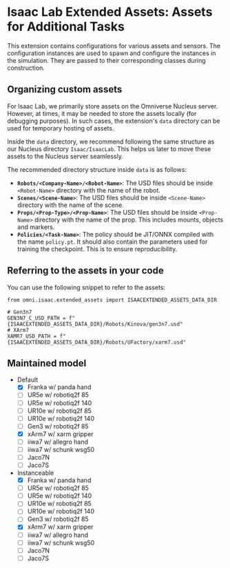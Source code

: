 # Isaac Lab Extended Assets: Assets for Additional Tasks

This extension contains configurations for various assets and sensors. The configuration instances are
used to spawn and configure the instances in the simulation. They are passed to their corresponding
classes during construction.

## Organizing custom assets

For Isaac Lab, we primarily store assets on the Omniverse Nucleus server. However, at times, it may be
needed to store the assets locally (for debugging purposes). In such cases, the extension's `data`
directory can be used for temporary hosting of assets.

Inside the `data` directory, we recommend following the same structure as our Nucleus directory
`Isaac/IsaacLab`. This helps us later to move these assets to the Nucleus server seamlessly.

The recommended directory structure inside `data` is as follows:

* **`Robots/<Company-Name>/<Robot-Name>`**: The USD files should be inside `<Robot-Name>` directory with the name of the robot.
* **`Scenes/<Scene-Name>`**: The USD files should be inside `<Scene-Name>` directory with the name of the scene.
* **`Props/<Prop-Type>/<Prop-Name>`**: The USD files should be inside `<Prop-Name>` directory with the name of the prop. This includes mounts, objects and markers.
* **`Policies/<Task-Name>`**: The policy should be JIT/ONNX compiled with the name `policy.pt`. It should also contain the parameters used for training the checkpoint. This is to ensure reproducibility.

## Referring to the assets in your code

You can use the following snippet to refer to the assets:

```
from omni.isaac.extended_assets import ISAACEXTENDED_ASSETS_DATA_DIR

# Gen3n7
GEN3N7_C_USD_PATH = f"{ISAACEXTENDED_ASSETS_DATA_DIR}/Robots/Kinova/gen3n7.usd"
# XArm7
XAMR7_USD_PATH = f"{ISAACEXTENDED_ASSETS_DATA_DIR}/Robots/UFactory/xarm7.usd"
```

## Maintained model
- Default
  - [x] Franka w/ panda hand
  - [ ] UR5e w/ robotiq2f 85
  - [ ] UR5e w/ robotiq2f 140
  - [ ] UR10e w/ robotiq2f 85
  - [ ] UR10e w/ robotiq2f 140
  - [ ] Gen3 w/ robotiq2f 85
  - [x] xArm7 w/ xarm gripper
  - [ ] iiwa7 w/ allegro hand
  - [ ] iiwa7 w/ schunk wsg50
  - [ ] Jaco7N
  - [ ] Jaco7S
- Instanceable
  - [x] Franka w/ panda hand
  - [ ] UR5e w/ robotiq2f 85
  - [ ] UR5e w/ robotiq2f 140
  - [ ] UR10e w/ robotiq2f 85
  - [ ] UR10e w/ robotiq2f 140
  - [ ] Gen3 w/ robotiq2f 85
  - [x] xArm7 w/ xarm gripper
  - [ ] iiwa7 w/ allegro hand
  - [ ] iiwa7 w/ schunk wsg50
  - [ ] Jaco7N
  - [ ] Jaco7S
